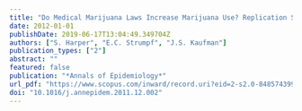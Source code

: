 ```yaml
---
title: "Do Medical Marijuana Laws Increase Marijuana Use? Replication Study and Extension"
date: 2012-01-01
publishDate: 2019-06-17T13:04:49.349704Z
authors: ["S. Harper", "E.C. Strumpf", "J.S. Kaufman"]
publication_types: ["2"]
abstract: ""
featured: false
publication: "*Annals of Epidemiology*"
url_pdf: "https://www.scopus.com/inward/record.uri?eid=2-s2.0-84857439990&doi=10.1016%2fj.annepidem.2011.12.002&partnerID=40&md5=f3c37769143fcbbd0647ea762577e13f"
doi: "10.1016/j.annepidem.2011.12.002"
---
```


